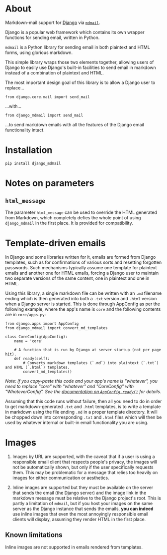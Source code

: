 # About

Markdown-mail support for [Django](https://www.djangoproject.com/) via [`mdmail`](https://github.com/yejianye/mdmail).

Django is a popular web framework which contains its own wrapper functions for sending email, written in Python.

`mdmail` is a Python library for sending email in both plaintext and HTML forms, using glorious markdown.

This simple library wraps those two elements together, allowing users of Django to easily use Django's built-in facilities to send email in markdown instead of a combination of plaintext and HTML.

The most important design goal of this library is to allow a Django user to replace...

    from django.core.mail import send_mail

...with...

    from django_mdmail import send_mail

...to send markdown emails with all the features of the Django email functionality intact.

# Installation

    pip install django_mdmail

# Notes on parameters

## `html_message`

The parameter `html_message` can be used to override the HTML generated from Markdown, which completely defies the whole point of using `django_mdmail` in the first place. It is provided for compatibility.

# Template-driven emails

In Django and some libraries written for it, emails are formed from Django templates, such as for confirmations of various sorts and resetting forgotten passwords. Such mechanisms typically assume one template for plaintext emails and another one for HTML emails, forcing a Django user to maintain two separate versions of the same content, one in plaintext and one in HTML.

Using this library, a single markdown file can be written with an `.md` filename ending which is then generated into both a `.txt` version and `.html` version when a Django server is started. This is done through AppConfig as per the following example, where the app's name is `core` and the following contents are in `core/apps.py`:

    from django.apps import AppConfig
    from django_mdmail import convert_md_templates

    class CoreConfig(AppConfig):
        name = 'core'

        # A function that is run by Django at server startup (not per page hit).
        def ready(self):
            # Converts markdown templates (`.md`) into plaintext (`.txt`) and HTML (`.html`) templates.
            convert_md_templates()

*Note: If you copy-paste this code and your app's name is "whatever", you need to replace "core" with "whatever" and "CoreConfig" with "WhateverConfig". See the [documentation on `AppConfig.ready()`](https://docs.djangoproject.com/en/3.2/ref/applications/#methods) for details.*

Assuming that this code runs without failure, then all you need to do in order to get markdown-generated `.txt` and `.html` templates, is to write a template in markdown using the file ending `.md` in a proper template directory. It will be chopped down into corresponding `.txt` and `.html` files which will then be used by whatever internal or built-in email functionality you are using.

# Images

1. Images by URL are supported, with the caveat that if a user is using a responsible email client that respects people's privacy, the images will not be automatically shown, but only if the user specifically requests them. This may be problematic for a message that relies too heavily on images for either communication or aesthetics.

2. Inline images are supported but they must be available on the server that sends the email (the Django server) and the image link in the markdown message must be relative to the Django project's root. This is partly a limitation of `mdmail`, but if you host your images on the same server as the Django instance that sends the emails, **you can indeed** use inline images that even the most annoyingly responsible email clients will display, assuming they render HTML in the first place.


## Known limitations

Inline images are not supported in emails rendered from templates.
